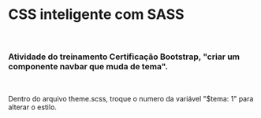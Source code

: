 <h1>CSS inteligente com SASS</h1>
<br>

<h3>Atividade do treinamento Certificação Bootstrap, "criar um componente navbar que muda de tema".</h3>

<br>

<p>Dentro do arquivo theme.scss, troque o numero da variável "$tema: 1" para alterar o estilo.</p>